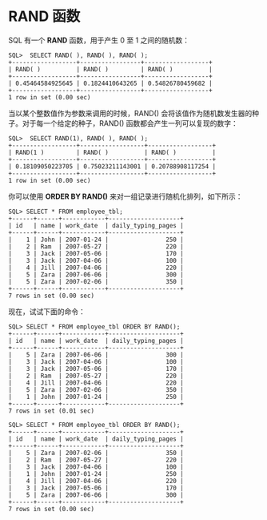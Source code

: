 # RAND 函数 #

SQL 有一个 **RAND** 函数，用于产生 0 至 1 之间的随机数：

	SQL>  SELECT RAND( ), RAND( ), RAND( );
	+------------------+-----------------+------------------+
	| RAND( )          | RAND( )         | RAND( )          |
	+------------------+-----------------+------------------+
	| 0.45464584925645 | 0.1824410643265 | 0.54826780459682 |
	+------------------+-----------------+------------------+
	1 row in set (0.00 sec)

当以某个整数值作为参数来调用的时候，RAND() 会将该值作为随机数发生器的种子。对于每一个给定的种子，RAND() 函数都会产生一列可以复现的数字：

	SQL>  SELECT RAND(1), RAND( ), RAND( );
	+------------------+------------------+------------------+
	| RAND(1 )         | RAND( )          | RAND( )          |
	+------------------+------------------+------------------+
	| 0.18109050223705 | 0.75023211143001 | 0.20788908117254 |
	+------------------+------------------+------------------+
	1 row in set (0.00 sec)

你可以使用 **ORDER BY RAND()** 来对一组记录进行随机化排列，如下所示：

	SQL> SELECT * FROM employee_tbl;
	+------+------+------------+--------------------+
	| id   | name | work_date  | daily_typing_pages |
	+------+------+------------+--------------------+
	|    1 | John | 2007-01-24 |                250 |
	|    2 | Ram  | 2007-05-27 |                220 |
	|    3 | Jack | 2007-05-06 |                170 |
	|    3 | Jack | 2007-04-06 |                100 |
	|    4 | Jill | 2007-04-06 |                220 |
	|    5 | Zara | 2007-06-06 |                300 |
	|    5 | Zara | 2007-02-06 |                350 |
	+------+------+------------+--------------------+
	7 rows in set (0.00 sec)

现在，试试下面的命令：

	SQL> SELECT * FROM employee_tbl ORDER BY RAND();
	+------+------+------------+--------------------+
	| id   | name | work_date  | daily_typing_pages |
	+------+------+------------+--------------------+
	|    5 | Zara | 2007-06-06 |                300 |
	|    3 | Jack | 2007-04-06 |                100 |
	|    3 | Jack | 2007-05-06 |                170 |
	|    2 | Ram  | 2007-05-27 |                220 |
	|    4 | Jill | 2007-04-06 |                220 |
	|    5 | Zara | 2007-02-06 |                350 |
	|    1 | John | 2007-01-24 |                250 |
	+------+------+------------+--------------------+
	7 rows in set (0.01 sec)
	
	SQL> SELECT * FROM employee_tbl ORDER BY RAND();
	+------+------+------------+--------------------+
	| id   | name | work_date  | daily_typing_pages |
	+------+------+------------+--------------------+
	|    5 | Zara | 2007-02-06 |                350 |
	|    2 | Ram  | 2007-05-27 |                220 |
	|    3 | Jack | 2007-04-06 |                100 |
	|    1 | John | 2007-01-24 |                250 |
	|    4 | Jill | 2007-04-06 |                220 |
	|    3 | Jack | 2007-05-06 |                170 |
	|    5 | Zara | 2007-06-06 |                300 |
	+------+------+------------+--------------------+
	7 rows in set (0.00 sec)



